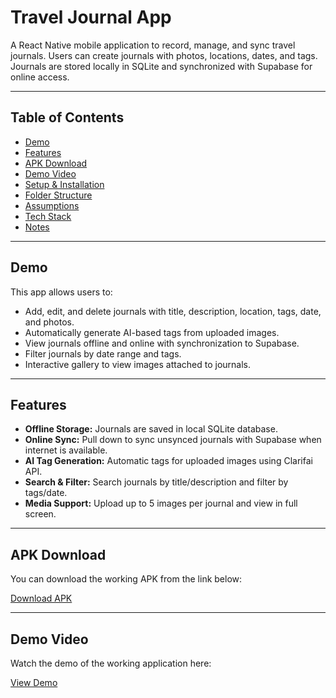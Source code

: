 # Travel Journal App

A React Native mobile application to record, manage, and sync travel journals. Users can create journals with photos, locations, dates, and tags. Journals are stored locally in SQLite and synchronized with Supabase for online access.

---

## Table of Contents

- [Demo](#demo)  
- [Features](#features)  
- [APK Download](#apk-download)  
- [Demo Video](#loom-video)  
- [Setup & Installation](#setup--installation)  
- [Folder Structure](#folder-structure)  
- [Assumptions](#assumptions)  
- [Tech Stack](#tech-stack)  
- [Notes](#notes)  

---

## Demo

This app allows users to:

- Add, edit, and delete journals with title, description, location, tags, date, and photos.  
- Automatically generate AI-based tags from uploaded images.  
- View journals offline and online with synchronization to Supabase.  
- Filter journals by date range and tags.  
- Interactive gallery to view images attached to journals.

---

## Features

- **Offline Storage:** Journals are saved in local SQLite database.  
- **Online Sync:** Pull down to sync unsynced journals with Supabase when internet is available.  
- **AI Tag Generation:** Automatic tags for uploaded images using Clarifai API.  
- **Search & Filter:** Search journals by title/description and filter by tags/date.  
- **Media Support:** Upload up to 5 images per journal and view in full screen.  

---

## APK Download

You can download the working APK from the link below:

[Download APK](https://drive.google.com/drive/folders/1EaGKFv450GDQ43zQg587UdhTANpA2J6I?usp=sharing)  

---

## Demo Video

Watch the demo of the working application here:

[View Demo](https://drive.google.com/drive/folders/1lZZbJ-YAfRXFChvH2eujT82oyQ74Cvhg?usp=sharing)  

